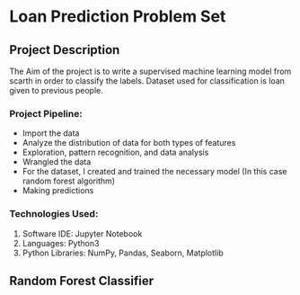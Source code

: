 # Loan Prediction Problem Set

## Project Description
The Aim of the project is to write a supervised machine learning model from scarth in order to classify the labels. Dataset used for classification is loan given to previous people.

### Project Pipeline: 
* Import the data
* Analyze the distribution of data for both types of features
* Exploration, pattern recognition, and data analysis
* Wrangled the data
* For the dataset, I created and trained the necessary model (In this case random forest algorithm) 
* Making predictions

### Technologies Used:
1. Software IDE: Jupyter Notebook
2. Languages: Python3
3. Python Libraries: NumPy, Pandas, Seaborn, Matplotlib

## Random Forest Classifier

